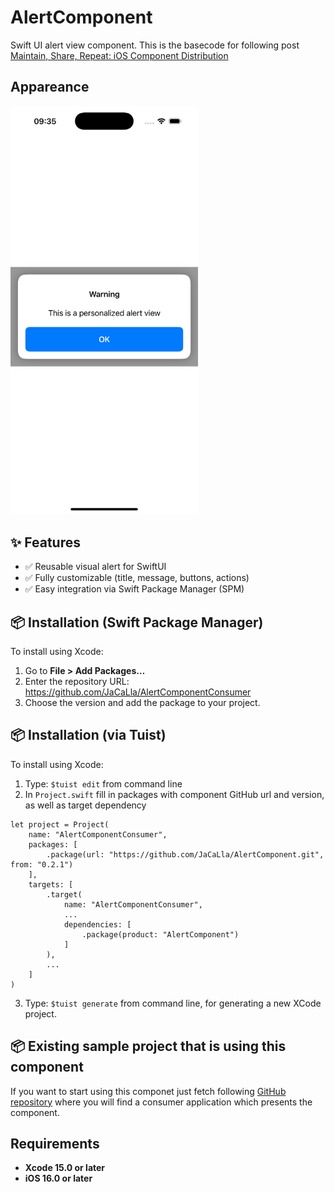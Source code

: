 # AlertComponent
Swift UI alert view component. This is the basecode for following post [Maintain, Share, Repeat: iOS Component Distribution](https://javios.eu/swift/maintain-share-r…at-ios-component/)

## Appareance
<img src="media/review.png" alt="Playground on action" width="300">

## ✨ Features

- ✅ Reusable visual alert for SwiftUI
- ✅ Fully customizable (title, message, buttons, actions)
- ✅ Easy integration via Swift Package Manager (SPM)

## 📦 Installation (Swift Package Manager)

To install using Xcode:

1. Go to **File > Add Packages…**
2. Enter the repository URL: https://github.com/JaCaLla/AlertComponentConsumer
3. Choose the version and add the package to your project.

## 📦 Installation (via Tuist)

To install using Xcode:

1. Type: `$tuist edit` from command line
2. In `Project.swift` fill in packages with component GitHub url and version, as well as target dependency
```
let project = Project(
    name: "AlertComponentConsumer",
    packages: [
        .package(url: "https://github.com/JaCaLla/AlertComponent.git", from: "0.2.1")
    ],
    targets: [
        .target(
            name: "AlertComponentConsumer",
            ...
            dependencies: [
                .package(product: "AlertComponent")
            ]
        ),
        ...
    ]
)
```
3. Type: `$tuist generate` from command line, for generating a new XCode project.

## 📦 Existing sample project that is using this component
If you want to start using this componet just fetch following [GitHub repository](https://github.com/JaCaLla/AlertComponentConsumer) where you will find a consumer application which presents the component.


## Requirements

- **Xcode 15.0 or later**
- **iOS 16.0 or later**

